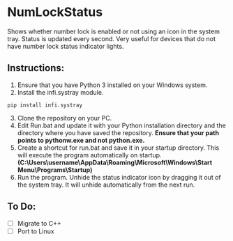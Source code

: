 # NumLockStatus

Shows whether number lock is enabled or not using an icon in the system tray. Status is updated every second. Very useful for devices that do not have number lock status indicator lights.

## Instructions:

1. Ensure that you have Python 3 installed on your Windows system.
2. Install the infi.systray module.
```
pip install infi.systray
```
3. Clone the repository on your PC.
4. Edit Run.bat and update it with your Python installation directory and the directory where you have saved the repository. **Ensure that your path points to pythonw.exe and not python.exe.**
5. Create a shortcut for run.bat and save it in your startup directory. This will execute the program automatically on startup.
**(C:\Users\username\AppData\Roaming\Microsoft\Windows\Start Menu\Programs\Startup)**
6. Run the program. Unhide the status indicator icon by dragging it out of the system tray. It will unhide automatically from the next run.

## To Do:

- [ ] Migrate to C++
- [ ] Port to Linux
